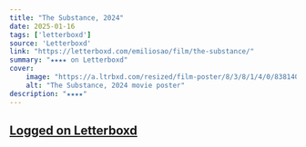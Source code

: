 ```yaml
---
title: "The Substance, 2024"
date: 2025-01-16
tags: ['letterboxd']
source: 'Letterboxd'
link: "https://letterboxd.com/emiliosao/film/the-substance/"
summary: "★★★★ on Letterboxd"
cover:
    image: "https://a.ltrbxd.com/resized/film-poster/8/3/8/1/4/0/838140-the-substance-0-600-0-900-crop.jpg?v=ab9e1072f8"
    alt: "The Substance, 2024 movie poster"
description: "★★★★"
---
```

## [Logged on Letterboxd](https://letterboxd.com/emiliosao/film/the-substance/)

